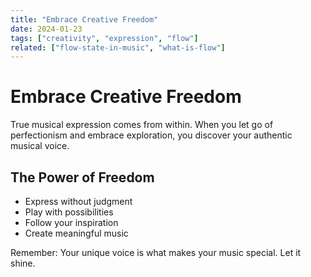 ```yaml
---
title: "Embrace Creative Freedom"
date: 2024-01-23
tags: ["creativity", "expression", "flow"]
related: ["flow-state-in-music", "what-is-flow"]
---
```


# Embrace Creative Freedom

True musical expression comes from within. When you let go of perfectionism and embrace exploration, you discover your authentic musical voice.

## The Power of Freedom
- Express without judgment
- Play with possibilities
- Follow your inspiration
- Create meaningful music

Remember: Your unique voice is what makes your music special. Let it shine.